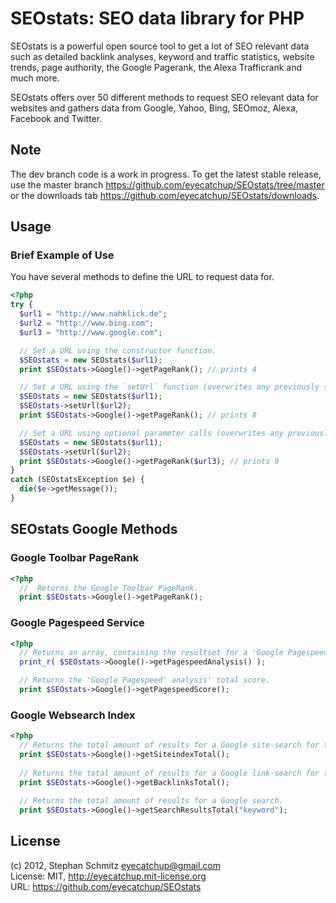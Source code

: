# SEOstats: SEO data library for PHP

SEOstats is a powerful open source tool to get a lot of SEO relevant data such as detailed backlink analyses, keyword and traffic statistics, website trends, page authority, the Google Pagerank, the Alexa Trafficrank and much more. 

SEOstats offers over 50 different methods to request SEO relevant data for websites and gathers data from Google, Yahoo, Bing, SEOmoz, Alexa, Facebook and Twitter.

## Note

The dev branch code is a work in progress. To get the latest stable release, use the master branch https://github.com/eyecatchup/SEOstats/tree/master or the downloads tab https://github.com/eyecatchup/SEOstats/downloads.

## Usage

### Brief Example of Use
You have several methods to define the URL to request data for.
```php
<?php
try {
  $url1 = "http://www.nahklick.de";
  $url2 = "http://www.bing.com";
  $url3 = "http://www.google.com";

  // Set a URL using the constructor function.
  $SEOstats = new SEOstats($url1);  
  print $SEOstats->Google()->getPageRank(); // prints 4

  // Set a URL using the `setUrl` function (overwrites any previously set URL). Eg:
  $SEOstats = new SEOstats($url1);
  $SEOstats->setUrl($url2);
  print $SEOstats->Google()->getPageRank(); // prints 8

  // Set a URL using optional parameter calls (overwrites any previously set URL). Eg:
  $SEOstats = new SEOstats($url1);
  $SEOstats->setUrl($url2); 
  print $SEOstats->Google()->getPageRank($url3); // prints 9  
} 
catch (SEOstatsException $e) {
  die($e->getMessage());
}
```

## SEOstats Google Methods

### Google Toolbar PageRank
 
```php
<?php  
  //  Returns the Google Toolbar PageRank.
  print $SEOstats->Google()->getPageRank();
```

### Google Pagespeed Service
 
```php
<?php   
  // Returns an array, containing the resultset for a 'Google Pagespeed' analysis. 
  print_r( $SEOstats->Google()->getPagespeedAnalysis() );

  // Returns the 'Google Pagespeed' analysis' total score.
  print $SEOstats->Google()->getPagespeedScore();
```

### Google Websearch Index
 
```php
<?php    
  // Returns the total amount of results for a Google site-search for the object URL.
  print $SEOstats->Google()->getSiteindexTotal();
 
  // Returns the total amount of results for a Google link-search for the object URL.
  print $SEOstats->Google()->getBacklinksTotal();
  
  // Returns the total amount of results for a Google search.
  print $SEOstats->Google()->getSearchResultsTotal("keyword");
```

## License

(c) 2012, Stephan Schmitz eyecatchup@gmail.com   
License: MIT, http://eyecatchup.mit-license.org   
URL: https://github.com/eyecatchup/SEOstats   
